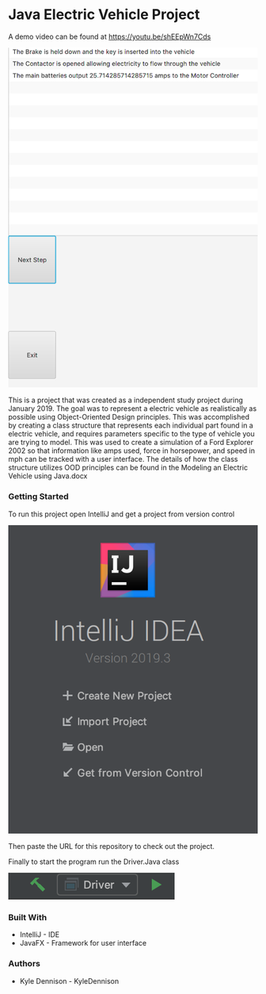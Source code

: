 # Java Electric Vehicle Project 

A demo video can be found at https://youtu.be/shEEpWn7Cds

![demo1](Pictures/demoPicture.png)

This is a project that was created as a independent study project during January 2019. The goal was to represent a electric vehicle as realistically as possible using Object-Oriented Design principles. This was accomplished by creating a class structure that represents each individual part found in a electric vehicle, and requires parameters specific to the type of vehicle you are trying to model. This was used to create a simulation of a Ford Explorer 2002 so that information like amps used, force in horsepower, and speed in mph can be tracked with a user interface. The details of how the class structure utilizes OOD principles can be found in the Modeling an Electric Vehicle using Java.docx

### Getting Started 

To run this project open IntelliJ and get a project from version control

![Step 1](Pictures/instruction1.png)

Then paste the URL for this repository to check out the project. 

Finally to start the program run the Driver.Java class

![Step 2](Pictures/instruction2.png)

### Built With 

* IntelliJ - IDE
* JavaFX - Framework for user interface

### Authors 

* Kyle Dennison - KyleDennison
